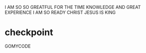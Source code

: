 I AM SO SO GREATFUL FOR THE TIME KNOWLEDGE AND GREAT EXPERIENCE 
I AM SO READY
CHRIST JESUS IS KING


# checkpoint
GOMYCODE
